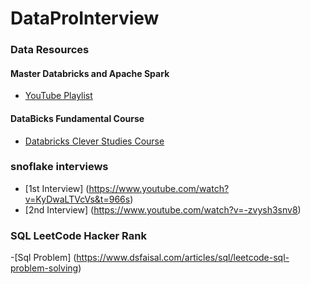 # DataProInterview
### Data Resources

#### Master Databricks and Apache Spark
- [YouTube Playlist](https://www.youtube.com/playlist?list=PL7_h0bRfL52qWoCcS18nXcT1s-5rSa1yp)

#### DataBicks Fundamental Course
- [Databricks Clever Studies Course](https://www.cleverstudies.in/s/courses/65d0e32de4b0d7ac3135aadb/take)

### snoflake interviews 
- [1st Interview] (https://www.youtube.com/watch?v=KyDwaLTVcVs&t=966s)
- [2nd Interview] (https://www.youtube.com/watch?v=-zvysh3snv8)

### SQL LeetCode Hacker Rank
-[Sql Problem] (https://www.dsfaisal.com/articles/sql/leetcode-sql-problem-solving)
